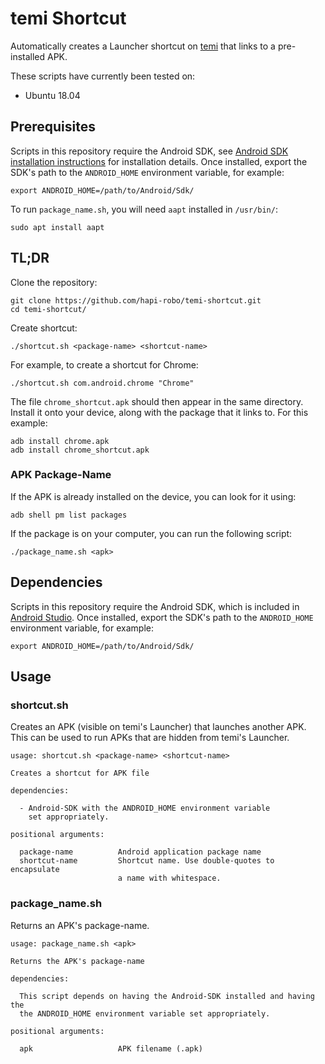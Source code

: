 # temi Shortcut

Automatically creates a Launcher shortcut on [temi](https://www.robotemi.com/) that links to a pre-installed APK.

These scripts have currently been tested on:
* Ubuntu 18.04


## Prerequisites
Scripts in this repository require the Android SDK, see [Android SDK installation instructions](https://www.androidcentral.com/installing-android-sdk-windows-mac-and-linux-tutorial) for installation details. Once installed, export the SDK's path to the `ANDROID_HOME` environment variable, for example:
```
export ANDROID_HOME=/path/to/Android/Sdk/
```

To run `package_name.sh`, you will need `aapt` installed in `/usr/bin/`:
```
sudo apt install aapt
```


## TL;DR
Clone the repository:
```
git clone https://github.com/hapi-robo/temi-shortcut.git
cd temi-shortcut/
```

Create shortcut:
```
./shortcut.sh <package-name> <shortcut-name>
```

For example, to create a shortcut for Chrome:
```
./shortcut.sh com.android.chrome "Chrome"
```

The file `chrome_shortcut.apk` should then appear in the same directory. Install it onto your device, along with the package that it links to. For this example:
```
adb install chrome.apk
adb install chrome_shortcut.apk
```

### APK Package-Name
If the APK is already installed on the device, you can look for it using:
```
adb shell pm list packages
```

If the package is on your computer, you can run the following script:
```
./package_name.sh <apk>
```


## Dependencies
Scripts in this repository require the Android SDK, which is included in [Android Studio](https://developer.android.com/studio/). Once installed, export the SDK's path to the `ANDROID_HOME` environment variable, for example:
```
export ANDROID_HOME=/path/to/Android/Sdk/
```


## Usage
### shortcut.sh
Creates an APK (visible on temi's Launcher) that launches another APK. This can be used to run APKs that are hidden from temi's Launcher.
```
usage: shortcut.sh <package-name> <shortcut-name>

Creates a shortcut for APK file

dependencies:

  - Android-SDK with the ANDROID_HOME environment variable
    set appropriately.

positional arguments:

  package-name          Android application package name
  shortcut-name         Shortcut name. Use double-quotes to encapsulate
                        a name with whitespace.
```

### package_name.sh
Returns an APK's package-name.
```
usage: package_name.sh <apk>

Returns the APK's package-name

dependencies:

  This script depends on having the Android-SDK installed and having the
  the ANDROID_HOME environment variable set appropriately.

positional arguments:

  apk           		APK filename (.apk)
```